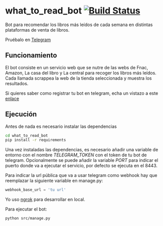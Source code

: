 # what_to_read_bot [![Build Status](https://travis-ci.org/mavilam/what_to_read_bot.svg?branch=master)](https://travis-ci.org/mavilam/what_to_read_bot)
Bot para recomendar los libros más leídos de cada semana en distintas plataformas de venta de libros.

Pruébalo en [Telegram](https://telegram.me/what_to_read_bot)

## Funcionamiento
El bot consiste en un servicio web que se nutre de las webs de Fnac, Amazon, La casa del libro y La central para recoger los libros más leídos. Cada llamada scrappea la web de la tienda seleccionada y muestra los resultados.

Si quieres saber como registrar tu bot en telegram, echa un vistazo a este [enlace](https://core.telegram.org/bots#3-how-do-i-create-a-bot)

## Ejecución

Antes de nada es necesario instalar las dependencias
```bash
cd what_to_read_bot
pip install -r requirements
````

Una vez instaladas las dependencias, es necesario añadir una variable de entorno con el nombre *TELEGRAM_TOKEN* con el token de tu bot de telegram. Opcionalmente se puede añadir la variable *PORT* para indicar el puerto donde va a ejecutar el servicio, por defecto se ejecuta en el 8443.

Para indicar la url pública que va a usar telegram como webhook hay que reemplazar la siguiente variable en manage.py:
```python
webhook_base_url = 'tu url'
```
Yo uso [ngrok](https://ngrok.com/) para desarrollar en local.

Para ejecutar el bot:
```bash
python src/manage.py
```
